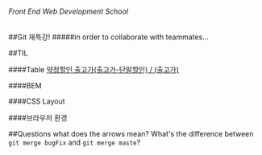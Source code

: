 ###### Front End Web Development School

##Git 재특강!
#####in order to collaborate with teammates...

##TIL


####Table
[약정할인 출고가(출고가-단말할인) / (출고가)](http://i.imgur.com/WeMZmKa.png)

####BEM

####CSS Layout

####브라우저 환경

##Questions
what does the arrows mean?
What's the difference between `git merge bugFix` and `git merge maste`?



